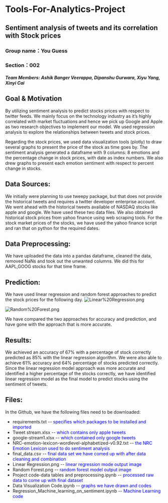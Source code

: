 # __Tools-For-Analytics-Project__

## Sentiment analysis of tweets and its correlation with Stock prices

### Group name：You Guess 
### Section：002
#### _Team Members: Ashik Banger Veerappa, Dipanshu Gurwara, Xiyu Yang, Xinyi Cai_

## Goal & Motivation 

By utilizing sentiment analysis to predict stocks prices with respect to twitter feeds. We mainly focus on the technology industry as it’s highly correlated with market fluctuations and hence we pick up Google and Apple as two research objectives to implement our model. We used regression analysis to explore the relationships between tweets and stock prices. 

Regarding the stock prices, we used data visualization tools (plotly) to draw several graphs to present the price of the stock as time goes by. The sentiment analysis generated a dataframe with 9 columns: 8 emotions and the percentage change in stock prices, with date as index numbers. We also drew graphs to present each emotion sentiment with respect to percent change in stocks.


## Data Sources:

We initially were planning to use tweepy package, but that does not provide the historical tweets and requires a twitter developer enterprise account. We went ahead with the historical tweets available of NASDAQ stocks like apple and google. We have used these two data files. We also obtained historical stock prices from yahoo finance using web scraping tools. 
For the stock market prices of the stocks, we have used the yahoo finance script and ran that on python for the required dates.

## Data Preprocessing:

We have uploaded the data into a pandas dataframe, cleaned the data, removed NaNs and took out the unwanted columns. We did this for AAPL,GOOG stocks for that time frame.


## Prediction:

We have used linear regression and random forest approaches to predict the stock prices for the following day. 
![Linear%20Regression.png](https://github.com/dipanshugurwara/Tools-for-analytics-project/blob/master/Linear%20Regression.png)

![Random%20Forest.png](https://github.com/dipanshugurwara/Tools-for-analytics-project/blob/master/Random%20Forest.png)

We have compared the two approaches for accuracy and prediction, and have gone with the approach that is more accurate.

## Results:

We achieved an accuracy of 67% with a percentage of stock correctly predicted as 85% with the linear regression algorithm. We were also able to achieve 61% accuracy and 64% percentage of stocks predicted correctly. Since the linear regression model approach was more accurate and identified a higher percentage of the stocks correctly, we have identified linear regression model as the final model to predict stocks using the sentiment of tweets.

## Files:

In the Github, we have the following files need to be downloaded:

- requirements.txt -- <font color=blue>specifies which packages to be installed and imported</font>
- Tweet stream.xlsx -- <font color=blue> which contains only apple tweets</font>
- google-stream1.xlsx -- <font color=blue>which contained only google tweets</font>
- NRC-emotion-lexicon-wordlevel-alphabetized-v0.92.txt -- <font color=blue>the NRC Emotion Lexicon used to do sentiment analysis</font> 
- final_data.csv -- <font color=blue>final data set we have comed up with after data cleaning and combination </font>
- Linear Regression.png -- <font color=blue>linear regression mode output image</font>
- Random Forest.png -- <font color=blue>random forest model output image</font>
- Project code-data tables and preprocessing.ipynb -- <font color=blue>processed raw data to come up with final dataset</font>
- Data Visualization Code.ipynb -- <font color=blue>graphs we have drawn and codes </font>
- Regression_Machine_learning_on_sentiment.ipynb -- <font color=blue>Machine Learning code</font>


